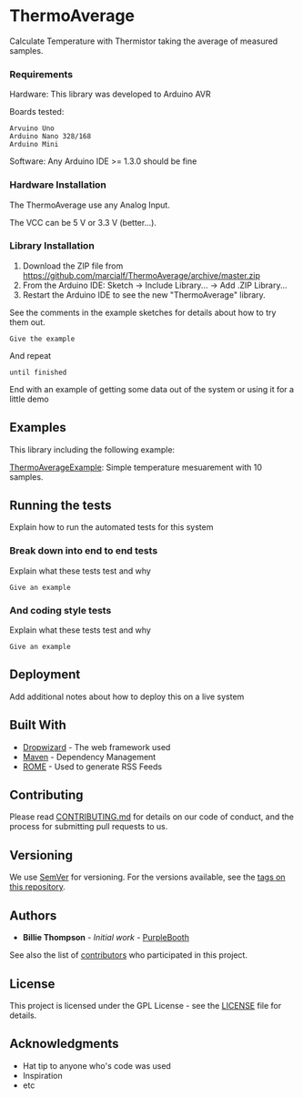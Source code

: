# ThermoAverage
Calculate Temperature with Thermistor taking the average of measured samples. 

### Requirements

Hardware: This library was developed to Arduino AVR 

Boards tested:

```
Arvuino Uno
Arduino Nano 328/168
Arduino Mini
```

Software: Any Arduino IDE >= 1.3.0 should be fine

### Hardware Installation

The ThermoAverage use any Analog Input.

The VCC can be 5 V or 3.3 V (better...).

### Library Installation

1. Download the ZIP file from https://github.com/marcialf/ThermoAverage/archive/master.zip
2. From the Arduino IDE: Sketch -> Include Library... -> Add .ZIP Library...
3. Restart the Arduino IDE to see the new "ThermoAverage" library.

See the comments in the example sketches for details about how to try them out.

```
Give the example
```

And repeat

```
until finished
```

End with an example of getting some data out of the system or using it for a little demo


## Examples

This library including the following example:

[ThermoAverageExample](examples/ThermoAverageExample/ThermoAverageExample.ino): Simple temperature mesuarement with 10 samples.

## Running the tests

Explain how to run the automated tests for this system

### Break down into end to end tests

Explain what these tests test and why

```
Give an example
```

### And coding style tests

Explain what these tests test and why

```
Give an example
```

## Deployment

Add additional notes about how to deploy this on a live system

## Built With

* [Dropwizard](http://www.dropwizard.io/1.0.2/docs/) - The web framework used
* [Maven](https://maven.apache.org/) - Dependency Management
* [ROME](https://rometools.github.io/rome/) - Used to generate RSS Feeds

## Contributing

Please read [CONTRIBUTING.md](https://gist.github.com/PurpleBooth/b24679402957c63ec426) for details on our code of conduct, and the process for submitting pull requests to us.

## Versioning

We use [SemVer](http://semver.org/) for versioning. For the versions available, see the [tags on this repository](https://github.com/your/project/tags). 

## Authors

* **Billie Thompson** - *Initial work* - [PurpleBooth](https://github.com/PurpleBooth)

See also the list of [contributors](https://github.com/your/project/contributors) who participated in this project.

## License

This project is licensed under the GPL License - see the [LICENSE](LICENSE) file for details.

## Acknowledgments

* Hat tip to anyone who's code was used
* Inspiration
* etc
